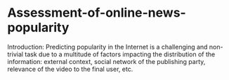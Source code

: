 # Assessment-of-online-news-popularity
Introduction:
Predicting popularity in the Internet is a challenging and non-trivial task due
to a multitude of factors impacting the distribution of the information: external
context, social network of the publishing party, relevance of the video to the final
user, etc.
